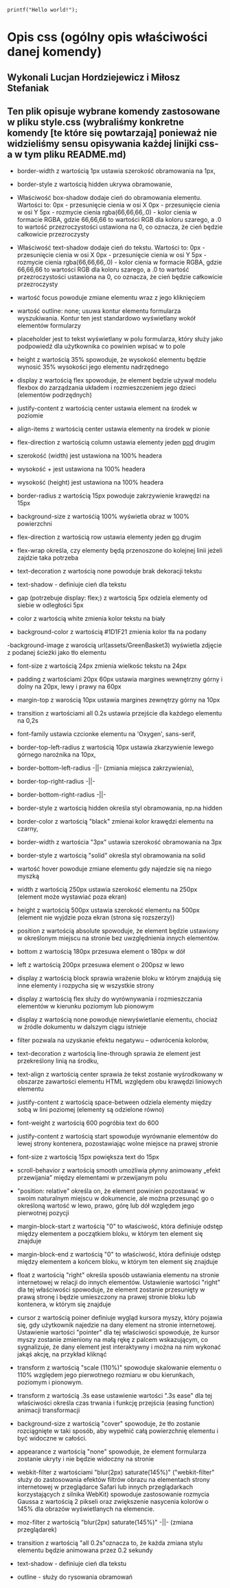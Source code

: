 `printf("Hello world!");`
# Opis css (ogólny opis właściwości danej komendy)
## **Wykonali Lucjan Hordziejewicz i Miłosz Stefaniak**
## Ten plik opisuje wybrane komendy zastosowane w pliku style.css (wybraliśmy konkretne komendy [te które się powtarzają] ponieważ nie widzieliśmy sensu opisywania każdej linijki css-a w tym pliku README.md)
- border-width z wartością 1px ustawia szerokość obramowania na 1px,

- border-style z wartością hidden ukrywa obramowanie,

- Właściwość box-shadow dodaje cień do obramowania elementu. Wartości to:
0px - przesunięcie cienia w osi X
0px - przesunięcie cienia w osi Y
5px - rozmycie cienia
rgba(66,66,66,.0) - kolor cienia w formacie RGBA, gdzie 66,66,66 to wartości RGB dla koloru szarego, a .0 to wartość przezroczystości ustawiona na 0, co oznacza, że cień będzie całkowicie przezroczysty

- Właściwość text-shadow dodaje cień do tekstu. Wartości to:
0px - przesunięcie cienia w osi X
0px - przesunięcie cienia w osi Y
5px - rozmycie cienia
rgba(66,66,66,.0) - kolor cienia w formacie RGBA, gdzie 66,66,66 to wartości RGB dla koloru szarego, a .0 to wartość przezroczystości ustawiona na 0, co oznacza, że cień będzie całkowicie przezroczysty

- wartość focus powoduje zmiane elementu wraz z jego kliknięciem

- wartość outline: none; usuwa kontur elementu formularza wyszukiwania. Kontur ten jest standardowo wyświetlany wokół elementów formularzy

- placeholder jest to tekst wyświetlany w polu formularza, który służy jako podpowiedź dla użytkownika co powinien wpisać w to pole

- height z wartością 35% spowoduje, że wysokość elementu będzie wynosić 35% wysokości jego elementu nadrzędnego

- display z wartością flex spowoduje, że element będzie używał modelu flexbox do zarządzania układem i rozmieszczeniem jego dzieci (elementów podrzędnych)

- justify-content z wartością center ustawia element na środek w poziomie

- align-items z wartością center ustawia elementy na środek w pionie

- flex-direction z wartością column ustawia elementy jeden <u>pod</u> drugim

- szerokość (width) jest ustawiona na 100% headera

-  wysokość + jest ustawiona na 100% headera

-  wysokość (height) jest ustawiona na 100% headera

- border-radius z wartością 15px powoduje zakrzywienie krawędzi na 15px

- background-size z wartośćią 100% wyświetla obraz w 100% powierzchni

- flex-direction z wartością row ustawia elementy jeden <u>po</u> drugim

- flex-wrap określa, czy elementy będą przenoszone do kolejnej linii jeżeli zajdzie taka potrzeba

- text-decoration z wartością none powoduje brak dekoracji tekstu

- text-shadow - definiuje cień dla tekstu

- gap (potrzebuje display: flex;) z wartością 5px odziela elementy od siebie w odległości 5px

- color z wartością white zmienia kolor tekstu na biały

- background-color z wartością  #1D1F21 zmienia kolor tła na podany

-background-image z warością url(assets/GreenBasket3) wyświetla zdjęcie z podanej ścieżki jako tło elementu

- font-size z wartością 24px zmienia wielkośc tekstu na 24px

- padding z wartościami 20px 60px ustawia margines wewnętrzny górny i dolny na 20px, lewy i prawy  na 60px

- margin-top z warością 10px ustawia margines zewnętrzy górny na 10px

- transition z wartościami all 0.2s ustawia przejście dla każdego elementu na 0,2s

- font-family ustawia czcionke elementu na 'Oxygen', sans-serif,

- border-top-left-radius z wartością 10px ustawia zkarzywienie lewego górnego narożnika na 10px,

- border-bottom-left-radius -||- (zmiania miejsca zakrzywienia),

- border-top-right-radius -||-

- border-bottom-right-radius -||-

- border-style z wartością hidden określa styl obramowania, np.na hidden

- border-color z wartością "black" zmienai kolor krawędzi elementu na czarny,
   
- border-width z wartościa "3px" ustawia szerokość obramowania na 3px
    
- border-style z wartością "solid" określa styl obramowania na solid

- wartość hover powoduje zmiane elementu gdy najedzie się na niego myszką

- width z wartością 250px ustawia szerokość elementu na 250px (element może wystawiać poza ekran)

- height z wartością 500px ustawia szerokość elementu na 500px (element nie wyjdzie poza ekran (strona się rozszerzy))

- position z wartością absolute spowoduje, że element będzie ustawiony w określonym miejscu na stronie bez uwzględnienia innych elementów.

- bottom z wartością 180px przesuwa element o 180px w dół

- left z wartością 200px przesuwa element o 200psz w lewo

- display z wartością block sprawia wrażenie bloku w którym znajdują się inne elementy i rozpycha się w wszystkie strony

- display z wartością flex służy do wyrównywania i rozmieszczania elementów w kierunku poziomym lub pionowym

- display z wartością none powoduje niewyświetlanie elementu, chociaż w źródle dokumentu w dalszym ciągu istnieje

-  filter pozwala na uzyskanie efektu negatywu – odwrócenia kolorów,

-  text-decoration z wartością line-through sprawia że element jest przekreślony linią na środku,

- text-align z wartością center sprawia że tekst zostanie wyśrodkowany w obszarze zawartości elementu HTML względem obu krawędzi liniowych elementu

- justify-content z wartością space-between odziela elementy między sobą w lini poziomej (elementy są odzielone równo)

-  font-weight z wartością 600 pogróbia text do 600

-  justify-content z wartością start spowoduje wyrównanie elementów do lewej strony kontenera, pozostawiając wolne miejsce na prawej stronie

- font-size z wartością 15px powiększa text do 15px

- scroll-behavior z wartością smooth umożliwia płynny animowany „efekt przewijania” między elementami w przewijanym polu

- "position: relative" określa on, że element powinien pozostawać w swoim naturalnym miejscu w dokumencie, ale można przesunąć go o określoną wartość w lewo, prawo, górę lub dół względem jego pierwotnej pozycji

-  margin-block-start z wartością "0" to właściwość, która definiuje odstęp między elementem a początkiem bloku, w którym ten element się znajduje

- margin-block-end z wartością "0" to właściwość, która definiuje odstęp między elementem a końcem bloku, w którym ten element się znajduje

- float z wartością "right" określa sposób ustawiania elementu na stronie internetowej w relacji do innych elementów. Ustawienie wartości "right" dla tej właściwości spowoduje, że element zostanie przesunięty w prawą stronę i będzie umieszczony na prawej stronie bloku lub kontenera, w którym się znajduje

- cursor z wartością poiner definiuje wygląd kursora myszy, który pojawia się, gdy użytkownik najedzie na dany element na stronie internetowej. Ustawienie wartości "pointer" dla tej właściwości spowoduje, że kursor myszy zostanie zmieniony na małą rękę z palcem wskazującym, co sygnalizuje, że dany element jest interaktywny i można na nim wykonać jakąś akcję, na przykład kliknąć

- transform z wartością "scale (110%)" spowoduje skalowanie elementu o 110% względem jego pierwotnego rozmiaru w obu kierunkach, poziomym i pionowym.

- transform z wartością .3s ease ustawienie wartości ".3s ease" dla tej właściwości określa czas trwania i funkcję przejścia (easing function) animacji transformacji

-  background-size z wartością "cover" spowoduje, że tło zostanie rozciągnięte w taki sposób, aby wypełnić całą powierzchnię elementu i być widoczne w całości.

- appearance z wartością "none" spowoduje, że element formularza zostanie ukryty i nie będzie widoczny na stronie

- webkit-filter z wartościami "blur(2px) saturate(145%)" ("webkit-filter" służy do zastosowania efektów filtrów obrazu na elementach strony internetowej w przeglądarce Safari lub innych przeglądarkach korzystających z silnika WebKit) spowoduje zastosowanie rozmycia Gaussa z wartością 2 pikseli oraz zwiększenie nasycenia kolorów o 145% dla obrazów wyświetlanych na elemencie.

- moz-filter z wartością "blur(2px) saturate(145%)" -||- (zmiana przeglądarek)

- transition z wartością "all 0.2s"oznacza to, że każda zmiana stylu elementu będzie animowana przez 0.2 sekundy
  
- text-shadow - definiuje cień dla tekstu
    
- outline - służy do rysowania obramowań

